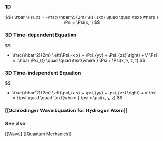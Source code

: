 ### 1D
$$
i \hbar \Psi_{t} = -\frac{\hbar^2}{2m} \Psi_{xx}
\quad \quad \text{where } \Psi = \Psi(x, t)
$$

### 3D Time-dependent Equation
$$
- \frac{\hbar^2}{2m} \left(\Psi_{x x} + \Psi_{yy} + \Psi_{zz} \right) +  V \Psi = i \hbar \Psi_{t}
\quad \quad \text{where } \Psi = \Psi(x, y, z, t)
$$
### 3D Time-independent Equation
$$
- \frac{\hbar^2}{2m} \left(\psi_{x x} + \psi_{yy} + \psi_{zz} \right) +  V \psi = E\psi
\quad \quad \text{where } \psi = \psi(x, y, z)
$$
### [[Schrödinger Wave Equation for Hydrogen Atom]]

### See also
[[Wave]]
[[Quantum Mechanics]]